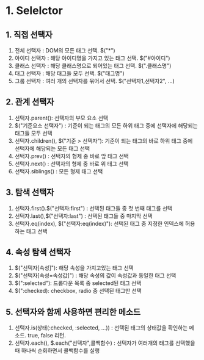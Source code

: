 # 1. Selelctor

## 1. 직접 선택자

1. 전체 선택자 : DOM의 모든 태그 선택. $("\*")
2. 아이디 선택자 : 해당 아이디명을 가지고 있는 태그 선택. $("#아이디")
3. 클래스 선택자 : 해당 클래스명으로 되어있는 태그 선택. $(".클래스명")
4. 태그 선택자 : 해당 태그들 모두 선택. $("태그명")
5. 그룹 선택자 : 여러 개의 선택자를 묶어서 선택. $("선택자1,선택자2", ...)

## 2. 관계 선택자

1. 선택자.parent(): 선택자의 부모 요소 선택
2. $("기준요소 선택자") : 기준이 되는 태그의 모든 하위 태그 중에 선택자에 해당되는 태그들 모두 선택
3. 선택자.children(), $("기준 > 선택자"): 기준이 되는 태그의 바로 하위 태그 중에 선택자에 해당되는 모든 태그 선택
4. 선택자.prev() : 선택자의 형제 중 바로 앞 태그 선택
5. 선택자.next() : 선택자의 형제 중 바로 위 태그 선택
6. 선택자.siblings() : 모든 형제 태그 선택

## 3. 탐색 선택자

1. 선택자.first().$("선택자:first") : 선택된 태그들 중 첫 번째 태그를 선택
2. 선택자.last(),$("선택자:last") : 선택된 태그들 중 마지막 선택
3. 선택자.eq(index), $("선택자:eq(index)"): 선택된 태그 중 지정한 인덱스에 허용하는 태그 선택

## 4. 속성 탐색 선택자

1. $("선택자[속성]"): 해당 속성을 가지고있는 태그 선택
2. $("선택자[속성=속성값]") : 해당 속성의 값이 속성값과 동일한 태그 선택
3. $(":selected"): 드롭다운 목록 중 selected된 태그 선택
4. $(":checked): checkbox, radio 중 선택된 태그만 선택

## 5. 선택자와 함께 사용하면 편리한 메소드

1. 선택자.is(상태(:checked, :selected, ...)) : 선택된 태그의 상태값을 확인하는 메소드. true, false 리턴.
2. 선택자.each(), $.each("선택자",콜백함수) : 선택자가 여러개의 태그를 선택했을 때 하나씩 순회하면서 콜백함수를 실행
